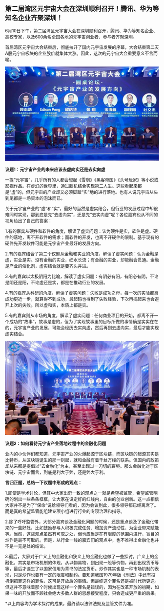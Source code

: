 ## 第二届湾区元宇宙大会在深圳顺利召开！腾讯、华为等知名企业齐聚深圳！

6月10日下午，第二届湾区元宇宙大会在深圳顺利召开，腾讯、华为等知名企业、高校专家，以及600余名全国各地的元宇宙创业者、参与者齐聚深圳。

首届湾区元宇宙大会结束后，彻底拉开了国内元宇宙发展的序幕，大会结束第二天A股元宇宙板块的企业股价就集体大涨。因此，这次的元宇宙大会重要意义不言而喻。

![配图一](微信截图_20220627172508.png)

**议题1：元宇宙产业的未来应该去虚向实还是去实向虚**

一提“元宇宙”，几乎所有的人都会想起《雪崩》《黑客帝国》《头号玩家》等小说或影视作品。在虚幻的世界里，通过脑机结合实现第二人生。这些看起来都是“虚”的，但元宇宙的产业却又必须脚踏“实”地的进行落地。也有人说元宇宙从头到尾都是一场资本的泡沫而已。


关于元宇宙产业的“虚”和“实”，最好的当然是虚实结合，但行业的发展过程中却很难同时实现，那到底是先“去虚向实”，还是先“去实向虚”呢？各位嘉宾也从不同的视角给出了自己的答案：


1.有的嘉宾从硬件和软件的角度，解读了虚实问题：认为硬件是实，软件是虚。硬件的落地，离不开软件的需求；而软件的开发，也离不开硬件的限制。基于现有的硬件先开发软件可能是元宇宙产业最好的发展方向。


2.有的嘉宾结合了第二个议题从金融和实业的角度，解读了虚实问题：认为金融是虚，实业是实。没有金融的实业，细水长流；有金融的实业，却能融会贯通。金融是产业的催化剂，虚实结合就是要齐头并进。


3.有的嘉宾以太极阴阳为比喻，解读了虚实问题：有阴必有阳，有阳必有阴。不论是阴还是阳，不论虚还是实，都是在推动行业的发展。


4.有的嘉宾从科研的角度，解读了虚实问题：失败是成功之母，每一次的实验都离成功更近一步，就算得不到成功，最起码也得到了失败经验，下次再搞起来也会避开上次的失败。所以虚和实，本质上都是实。

5.有的嘉宾则从市场的角度，解读了虚实问题：任何商业项目的开始，都离不开一个成功的“故事”，故事是虚的，但为了实现故事里的目标所做的事情确是实实在在的，元宇宙产业的发展，可能会经历去实向虚，然后再到去虚向实，最后才能实现虚实结合。

![配图二](微信截图_20220627172558.png)

**议题2：如何看待元宇宙产业落地过程中的金融化问题**

业内的小伙伴们都知道，元宇宙产业的火爆起源于区块链，而区块链的起源其实是比特币，从区块链诞生的那一刻起，就和金融有着千丝万缕的联系。但国内的政策却从来都是提倡以“去金融化”为主，甚至出现过一刀切的窘境。那么金融化对于区块链、元宇宙而言，到底是利大于弊，还是弊大于利。

**言归正题，总结一下议题中形成的观点：**

1.即使是学术讨论，但其中大家出奇一致的观点之一就是希望被监管，希望监管明确的划出一些条条框框，让大家在设定好的红线内，自由的创业创新。这一点相信大家并不是为了“保命”说给领导们看的，因为会议到此，很多领导都已经离席了。而是真的希望监管能组建专项小组进行行业的专项治理和指导。

2.除了呼吁监管外，大部分嘉宾谈及金融化问题的时候，还是重点谈及了金融化带来的一些好处，比如鼓励参与人积极完成任务、增加资产流动性、为企业带来赋能等。当然，这些观点虽然有可取之处，但也应当是在有限度的范围内进行，盲目的炒作是最不可取的。但是，从行业一线的嘉宾们的观点中，也不难得出金融化也并不是一无是处的结论。

3.最后，大家对于广义上的金融化和狭义上的金融化也做了一些探讨。广义上的金融化，其实是市场机制的体现，从以物易物，到出现一般等价物，再到出现货币等等，最后才诞生了以国家信用为背书的法定货币。炒作其实也是一种市场机制的表现，只是炒作也要有一定的限度和制约。要知道我国1979年版《刑法》中还有投机倒把罪这样的罪名，这可是开放后的事情。但最终这个罪名还是被时代所更迭。但这并不意味着那个时候出现这样一个罪名是错误的，因为在改革开放的初期，如果一味的开放而不顾社会绝大多数人群的思想接受程度，只会造成更严重的后果。

*以上内容均为学术探讨的成果，最终请以法律法规及监管文件为准。
